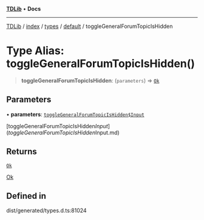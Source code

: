 [**TDLib**](../../../../../../README.md) • **Docs**

***

[TDLib](../../../../../../modules.md) / [index](../../../../../README.md) / [types](../../../README.md) / [default](../README.md) / toggleGeneralForumTopicIsHidden

# Type Alias: toggleGeneralForumTopicIsHidden()

> **toggleGeneralForumTopicIsHidden**: (`parameters`) => [`Ok`](Ok.md)

## Parameters

• **parameters**: [`toggleGeneralForumTopicIsHidden$Input`](toggleGeneralForumTopicIsHidden$Input.md)

[toggleGeneralForumTopicIsHidden$Input](toggleGeneralForumTopicIsHidden$Input.md)

## Returns

[`Ok`](Ok.md)

[Ok](Ok.md)

## Defined in

dist/generated/types.d.ts:81024
